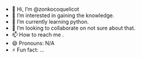 - 👋 Hi, I’m @zonkocoquelicot
- 👀 I’m interested in gaining the knowledge.
- 🌱 I’m currently learning python.
- 💞️ I’m looking to collaborate on not sure about that.
- 📫 How to reach me .
- 😄 Pronouns: N/A
- ⚡ Fun fact: ...

<!---
zonkocoquelicot/zonkocoquelicot is a ✨ special ✨ repository because its `README.md` (this file) appears on your GitHub profile.
You can click the Preview link to take a look at your changes.
--->
